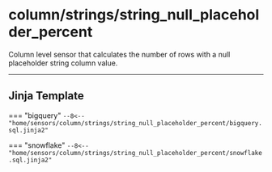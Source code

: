 # column/strings/string_null_placeholder_percent
Column level sensor that calculates the number of rows with a null placeholder string column value.
___
## Jinja Template

=== "bigquery"
    ```
    --8<-- "home/sensors/column/strings/string_null_placeholder_percent/bigquery.sql.jinja2"
    ```

=== "snowflake"
    ```
    --8<-- "home/sensors/column/strings/string_null_placeholder_percent/snowflake.sql.jinja2"
    ```
